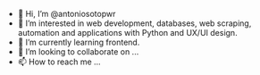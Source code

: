 - 👋 Hi, I’m @antoniosotopwr
- 👀 I’m interested in web development, databases, web scraping, automation and applications with Python and UX/UI design. 
- 🌱 I’m currently learning frontend.
- 💞️ I’m looking to collaborate on ...
- 📫 How to reach me ...

<!---
antoniosotopwr/antoniosotopwr is a ✨ special ✨ repository because its `README.md` (this file) appears on your GitHub profile.
You can click the Preview link to take a look at your changes.
--->
